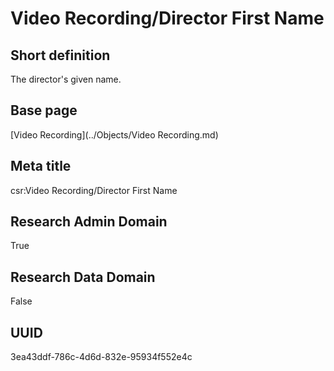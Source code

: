 # Video Recording/Director First Name
## Short definition
The director's given name.
## Base page
[Video Recording](../Objects/Video Recording.md)
## Meta title
csr:Video Recording/Director First Name
## Research Admin Domain
True
## Research Data Domain
False
## UUID
3ea43ddf-786c-4d6d-832e-95934f552e4c
